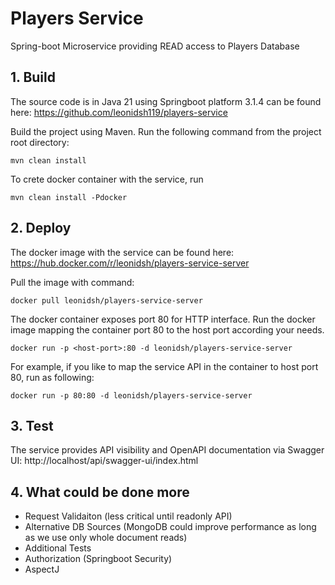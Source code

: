 # Players Service
Spring-boot Microservice providing READ access to Players Database

## 1. Build
The source code is in Java 21 using Springboot platform 3.1.4 can be found here:
https://github.com/leonidsh119/players-service

Build the project using Maven. Run the following command from the project root directory: 
````
mvn clean install
````

To crete docker container with the service, run
````
mvn clean install -Pdocker
````

## 2. Deploy
The docker image with the service can be found here:
https://hub.docker.com/r/leonidsh/players-service-server

Pull the image with command:
````
docker pull leonidsh/players-service-server
````

The docker container exposes port 80 for HTTP interface.
Run the docker image mapping the container port 80 to the host port according your needs.
````
docker run -p <host-port>:80 -d leonidsh/players-service-server
````

For example, if you like to map the service API in the container to host port 80, run as following:
````
docker run -p 80:80 -d leonidsh/players-service-server
````

## 3. Test
The service provides API visibility and OpenAPI documentation via Swagger UI:
http://localhost/api/swagger-ui/index.html

## 4. What could be done more
- Request Validaiton (less critical until readonly API)
- Alternative DB Sources (MongoDB could improve performance as long as we use only whole document reads)
- Additional Tests
- Authorization (Springboot Security)
- AspectJ
